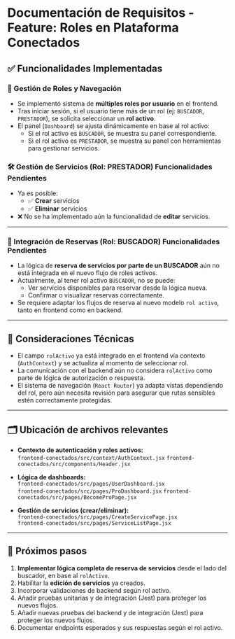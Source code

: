 # Documentación de Requisitos - Feature: Roles en Plataforma Conectados

## ✅ Funcionalidades Implementadas

### 🧩 Gestión de Roles y Navegación

- Se implementó sistema de **múltiples roles por usuario** en el frontend.
- Tras iniciar sesión, si el usuario tiene más de un rol (ej: `BUSCADOR`, `PRESTADOR`), se solicita seleccionar un **rol activo**.
- El panel (`Dashboard`) se ajusta dinámicamente en base al rol activo:
  - Si el rol activo es `BUSCADOR`, se muestra su panel correspondiente.
  - Si el rol activo es `PRESTADOR`, se muestra su panel con herramientas para gestionar servicios.

### 🛠 Gestión de Servicios (Rol: PRESTADOR) Funcionalidades Pendientes

- Ya es posible:
  - ✅ **Crear** servicios
  - ✅ **Eliminar** servicios
- ❌ No se ha implementado aún la funcionalidad de **editar** servicios.

---

### 🔁 Integración de Reservas (Rol: BUSCADOR) Funcionalidades Pendientes

- La lógica de **reserva de servicios por parte de un BUSCADOR** aún no está integrada en el nuevo flujo de roles activos.
- Actualmente, al tener rol activo `BUSCADOR`, no se puede:
  - Ver servicios disponibles para reservar desde la lógica nueva.
  - Confirmar o visualizar reservas correctamente.
- Se requiere adaptar los flujos de reserva al nuevo modelo `rol activo`, tanto en frontend como en backend.

---

## 📌 Consideraciones Técnicas

- El campo `rolActivo` ya está integrado en el frontend vía contexto (`AuthContext`) y se actualiza al momento de seleccionar rol.
- La comunicación con el backend aún no considera `rolActivo` como parte de lógica de autorización o respuesta.
- El sistema de navegación (`React Router`) ya adapta vistas dependiendo del rol, pero aún necesita revisión para asegurar que rutas sensibles estén correctamente protegidas.

---

## 🗂 Ubicación de archivos relevantes

- **Contexto de autenticación y roles activos:**  
  `frontend-conectados/src/context/AuthContext.jsx`
  `frontend-conectados/src/components/Header.jsx`

- **Lógica de dashboards:**  
  `frontend-conectados/src/pages/UserDashboard.jsx`  
  `frontend-conectados/src/pages/ProDashboard.jsx`
  `frontend-conectados/src/pages/BecomeProPage.jsx`

- **Gestión de servicios (crear/eliminar):**  
  `frontend-conectados/src/pages/CreateServicePage.jsx`  
  `frontend-conectados/src/pages/ServiceListPage.jsx`

---

## 🧠 Próximos pasos

1. **Implementar lógica completa de reserva de servicios** desde el lado del buscador, en base al `rolActivo`.
2. Habilitar la **edición de servicios** ya creados.
3. Incorporar validaciones de backend según rol activo.
4. Añadir pruebas unitarias y de integración (Jest) para proteger los nuevos flujos.
4. Añadir nuevas pruebas del backend y de integración (Jest) para proteger los nuevos flujos.
5. Documentar endpoints esperados y sus respuestas según el rol activo.
